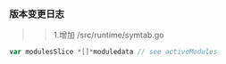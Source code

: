 ### 版本变更日志

>>1.增加 /src/runtime/symtab.go
``` go 
var modulesSlice *[]*moduledata // see activeModules
```